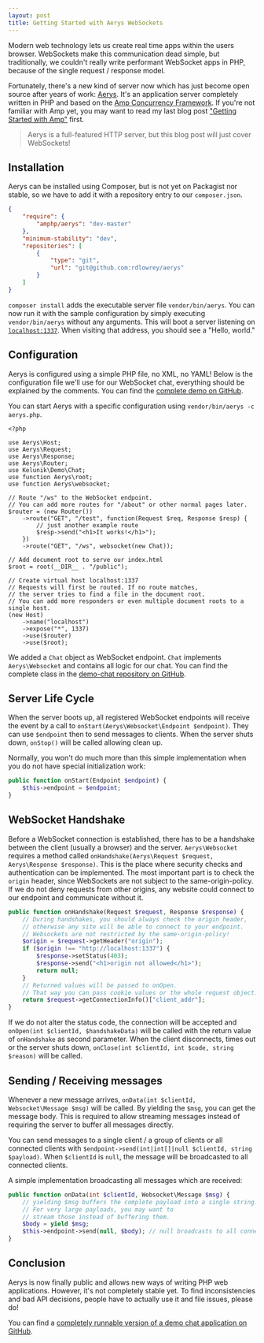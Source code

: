 ```yaml
---
layout: post
title: Getting Started with Aerys WebSockets
---
```

Modern web technology lets us create real time apps within the users browser. WebSockets make this communication dead simple, but traditionally, we couldn't really write performant WebSocket apps in PHP, because of the single request / response model.

Fortunately, there's a new kind of server now which has just become open source after years of work: [Aerys](https://github.com/rdlowrey/aerys). It's an application server completely written in PHP and based on the [Amp Concurrency Framework](https://github.com/amphp/amp). If you're not familiar with Amp yet, you may want to read my last blog post ["Getting Started with Amp"](/2015/09/20/getting-started-with-amp.html) first.

> Aerys is a full-featured HTTP server, but this blog post will just cover WebSockets!

## Installation

Aerys can be installed using Composer, but is not yet on Packagist nor stable, so we have to add it with a repository entry to our `composer.json`.

```json
{
    "require": {
        "amphp/aerys": "dev-master"
    },
    "minimum-stability": "dev",
    "repositories": [
        {
            "type": "git",
            "url": "git@github.com:rdlowrey/aerys"
        }
    ]
}
```

`composer install` adds the executable server file `vendor/bin/aerys`. You can now run it with the sample configuration by simply executing `vendor/bin/aerys` without any arguments. This will boot a server listening on [`localhost:1337`](http://localhost:1337/). When visiting that address, you should see a "Hello, world."

## Configuration

Aerys is configured using a simple PHP file, no XML, no YAML! Below is the configuration file we'll use for our WebSocket chat, everything should be explained by the comments. You can find the [complete demo on GitHub](https://github.com/kelunik/demo-chat).

You can start Aerys with a specific configuration using `vendor/bin/aerys -c aerys.php`.

```
<?php

use Aerys\Host;
use Aerys\Request;
use Aerys\Response;
use Aerys\Router;
use Kelunik\Demo\Chat;
use function Aerys\root;
use function Aerys\websocket;

// Route "/ws" to the WebSocket endpoint.
// You can add more routes for "/about" or other normal pages later.
$router = (new Router())
    ->route("GET", "/test", function(Request $req, Response $resp) {
        // just another example route
        $resp->send("<h1>It works!</h1>");
    })
    ->route("GET", "/ws", websocket(new Chat));

// Add document root to serve our index.html
$root = root(__DIR__ . "/public");

// Create virtual host localhost:1337
// Requests will first be routed. If no route matches,
// the server tries to find a file in the document root.
// You can add more responders or even multiple document roots to a single host.
(new Host)
    ->name("localhost")
    ->expose("*", 1337)
    ->use($router)
    ->use($root);
```

We added a `Chat` object as WebSocket endpoint. `Chat` implements `Aerys\Websocket` and contains all logic for our chat. You can find the complete class in the [demo-chat repository on GitHub](https://github.com/kelunik/demo-chat/blob/master/src/Chat.php).

## Server Life Cycle

When the server boots up, all registered WebSocket endpoints will receive the event by a call to `onStart(Aerys\Websocket\Endpoint $endpoint)`. They can use `$endpoint` then to send messages to clients. When the server shuts down, `onStop()` will be called allowing clean up.

Normally, you won't do much more than this simple implementation when you do not have special initialization work:

```php
public function onStart(Endpoint $endpoint) {
	$this->endpoint = $endpoint;
}
```

## WebSocket Handshake

Before a WebSocket connection is established, there has to be a handshake between the client (usually a browser) and the server. `Aerys\Websocket` requires a method called `onHandshake(Aerys\Request $request, Aerys\Response $response)`. This is the place where security checks and authentication can be implemented. The most important part is to check the `origin` header, since WebSockets are not subject to the same-origin-policy. If we do not deny requests from other origins, any website could connect to our endpoint and communicate without it.

```php
public function onHandshake(Request $request, Response $response) {
    // During handshakes, you should always check the origin header,
    // otherwise any site will be able to connect to your endpoint.
    // Websockets are not restricted by the same-origin-policy!
    $origin = $request->getHeader("origin");
    if ($origin !== "http://localhost:1337") {
        $response->setStatus(403);
        $response->send("<h1>origin not allowed</h1>");
        return null;
    }
    // Returned values will be passed to onOpen.
    // That way you can pass cookie values or the whole request object.
    return $request->getConnectionInfo()["client_addr"];
}
```

If we do not alter the status code, the connection will be accepted and `onOpen(int $clientId, $handshakeData)` will be called with the return value of `onHandshake` as second parameter. When the client disconnects, times out or the server shuts down, `onClose(int $clientId, int $code, string $reason)` will be called.

## Sending / Receiving messages

Whenever a new message arrives, `onData(int $clientId, Websocket\Message $msg)` will be called. By yielding the `$msg`, you can get the message body. This is required to allow streaming messages instead of requiring the server to buffer all messages directly.

You can send messages to a single client / a group of clients or all connected clients with `$endpoint->send(int|int[]|null $clientId, string $payload)`. When `$clientId` is `null`, the message will be broadcasted to all connected clients.

A simple implementation broadcasting all messages which are received:

```php
public function onData(int $clientId, Websocket\Message $msg) {
    // yielding $msg buffers the complete payload into a single string.
    // For very large payloads, you may want to
    // stream those instead of buffering them.
    $body = yield $msg;
	$this->endpoint->send(null, $body); // null broadcasts to all connected clients
}
```

## Conclusion

Aerys is now finally public and allows new ways of writing PHP web applications. However, it's not completely stable yet. To find inconsistencies and bad API decisions, people have to actually use it and file issues, please do!

You can find a [completely runnable version of a demo chat application on GitHub](https://github.com/kelunik/demo-chat).
